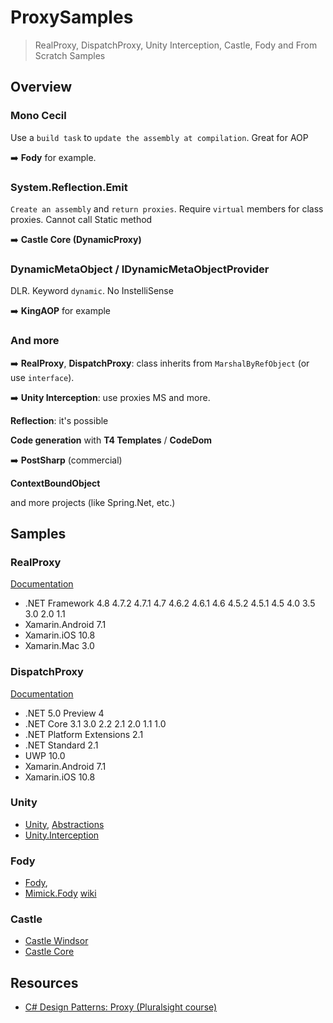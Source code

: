 # ProxySamples
 
 > RealProxy, DispatchProxy, Unity Interception, Castle, Fody and From Scratch Samples


## Overview

### Mono Cecil

Use a `build task` to `update the assembly at compilation`. Great for AOP

:arrow_right: **Fody** for example.

### System.Reflection.Emit

`Create an assembly` and `return proxies`. Require `virtual` members for class proxies. Cannot call Static method

:arrow_right: **Castle Core (DynamicProxy)**


### DynamicMetaObject / IDynamicMetaObjectProvider

DLR. Keyword `dynamic`. No InstelliSense

:arrow_right: **KingAOP** for example

### And more

:arrow_right: **RealProxy**, **DispatchProxy**: class inherits from `MarshalByRefObject` (or use `interface`).

:arrow_right: **Unity Interception**: use proxies MS and more.

**Reflection**: it's possible

**Code generation** with **T4 Templates** / **CodeDom**

:arrow_right: **PostSharp** (commercial)

**ContextBoundObject**

and more projects (like Spring.Net, etc.)

## Samples

### RealProxy 

[Documentation](https://docs.microsoft.com/en-us/dotnet/api/system.runtime.remoting.proxies.realproxy?view=netframework-4.8)

* .NET Framework 4.8 4.7.2 4.7.1 4.7 4.6.2 4.6.1 4.6 4.5.2 4.5.1 4.5 4.0 3.5 3.0 2.0 1.1
* Xamarin.Android 7.1
* Xamarin.iOS 10.8
* Xamarin.Mac 3.0

### DispatchProxy 

[Documentation](https://docs.microsoft.com/en-us/dotnet/api/system.reflection.dispatchproxy?view=netcore-3.1)

* .NET 5.0 Preview 4
* .NET Core 3.1 3.0 2.2 2.1 2.0 1.1 1.0
* .NET Platform Extensions 2.1
* .NET Standard 2.1
* UWP 10.0
* Xamarin.Android 7.1
* Xamarin.iOS 10.8

### Unity

* [Unity](https://github.com/unitycontainer/container), [Abstractions](https://github.com/unitycontainer/abstractions)
* [Unity.Interception](https://github.com/unitycontainer/interception)


### Fody

* [Fody](https://github.com/Fody/Fody), 
* [Mimick.Fody](https://github.com/Epoque/Mimick.Fody) [wiki](https://github.com/Epoque/Mimick.Fody/wiki)

### Castle

* [Castle Windsor](https://github.com/castleproject/Windsor)
* [Castle Core](https://github.com/castleproject/Core)


## Resources

* [C# Design Patterns: Proxy (Pluralsight course)](https://app.pluralsight.com/library/courses/c-sharp-design-patterns-proxy/table-of-contents)